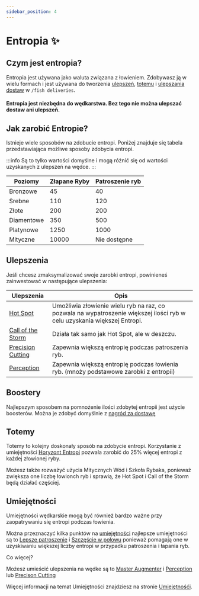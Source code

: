 ```yaml
---
sidebar_position: 4
---
```


# Entropia ✨

## Czym jest entropia?

Entropia jest używana jako waluta związana z łowieniem. Zdobywasz ją w wielu formach i jest używana do tworzenia [ulepszeń](/earthsmp/lowienie/umiejetnosci), [totemu](/earthsmp/lowienie/totemy) i [ulepszania dostaw](/earthsmp/lowienie/dostawy) w `/fish deliveries`.

#### Entropia jest niezbędna do wędkarstwa. Bez tego nie można ulepszać dostaw ani ulepszeń.

## Jak zarobić Entropie?

Istnieje wiele sposobów na zdobucie entropi. Poniżej znajduje się tabela przedstawiająca możliwe sposoby zdobycia entropi.

:::info
Są to tylko wartości domyślne i mogą różnić się od  wartości uzyskanych z ulepszeń na wędce.
:::

| Poziomy    | Złapane Ryby | Patroszenie ryb |
| ---------- | ------------ | --------------- |
| Bronzowe   | 45           | 40              |
| Srebne     | 110          | 120             |
| Złote      | 200          | 200             |
| Diamentowe | 350          | 500             |
| Platynowe  | 1250         | 1000            |
| Mityczne   | 10000        | Nie dostępne    |

## Ulepszenia

Jeśli chcesz zmaksymalizować swoje zarobki entropi, powinieneś zainwestować w następujące ulepszenia:

| Ulepszenia                | Opis
| ------------------------- |-------------
| [Hot Spot](wiki)          | Umożliwia złowienie wielu ryb na raz, co pozwala na wypatroszenie większej ilości ryb w celu uzyskania większej Entropi.
| [Call of the Storm](wiki) | Działa tak samo jak Hot Spot, ale w deszczu.
| [Precision Cutting](wiki) | Zapewnia większą entropię podczas patroszenia ryb.
| [Perception](wiki)        | Zapewnia większą entropię podczas łowienia ryb. (mnoży podstawowe zarobki z entropii)

## Boostery

Najlepszym sposobem na pomnożenie ilości zdobytej entropii jest użycie boosterów. Można je zdobyć domyślnie z [nagród za dostawę](wiki)

## Totemy

Totemy to kolejny doskonały sposób na zdobycie entropi. Korzystanie z umiejętności [Horyzont Entropi](wiki) pozwala zarobić do 25% więcej entropi z każdej złowionej ryby.

Możesz także rozważyć użycia Mitycznych Wód i Szkoła Rybaka, ponieważ zwiększa one liczbę łowionch ryb i sprawią, że Hot Spot i Call of the Storm będą działać częściej.

## Umiejętności

Umiejętności wędkarskie mogą być również bardzo ważne przy zaopatrywaniu się entropi podczas łowienia.

Można przeznaczyć kilka punktów na [umiejętności](wiki) najlepsze umiejętności są to [Lepsze patroszenie](wiki) i [Szczęście w połowu](wiki) ponieważ pomagają one w uzyskiwaniu większej liczby entropi w przypadku patroszenia i łapania ryb.

Co więcej?

Możesz umieścić ulepszenia na wędke są to [Master Augmenter](wiki) i [Perception](wiki) lub [Precison Cutting](wiki) 

Więcej informacji na temat Umiejętności znajdziesz na stronie [Umiejętnośći](wiki).